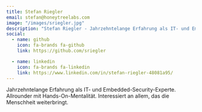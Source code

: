 ```yaml
---
title: Stefan Riegler
email: stefan@honeytreelabs.com
image: "/images/sriegler.jpg"
description: "Stefan Riegler - Jahrzehntelange Erfahrung als IT- und Embedded-Security-Experte. Allrounder mit Hands-On-Mentalität. Interessiert an allem, das die Menschheit weiterbringt."
social:
  - name: github
    icon: fa-brands fa-github
    link: https://github.com/sriegler

  - name: linkedin
    icon: fa-brands fa-linkedin
    link: https://www.linkedin.com/in/stefan-riegler-48081a95/
---
```


Jahrzehntelange Erfahrung als IT- und Embedded-Security-Experte. Allrounder mit Hands-On-Mentalität. Interessiert an allem, das die Menschheit weiterbringt.
